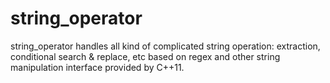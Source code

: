 # string_operator
string_operator handles all kind of complicated string operation: extraction, conditional search &amp; replace, etc based on regex and other string manipulation interface provided by C++11.
